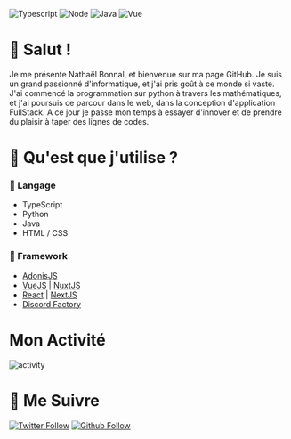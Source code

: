 ![Typescript](https://img.shields.io/badge/TypeScript-007ACC?style=for-the-badge&logo=typescript&logoColor=white)
![Node](https://img.shields.io/badge/Node.js-339933?style=for-the-badge&logo=nodedotjs&logoColor=white)
![Java](https://img.shields.io/badge/Java-ED8B00?style=for-the-badge&logo=java&logoColor=white)
![Vue](https://img.shields.io/badge/Vue.js-35495E?style=for-the-badge&logo=vue.js&logoColor=4FC08D)
# 👋 Salut !
Je me présente Nathaël Bonnal, et bienvenue sur ma page GitHub. Je suis un grand passionné d'informatique, et j'ai pris goût à ce monde si vaste. J'ai commencé la programmation sur python à travers les mathématiques, et j'ai poursuis ce parcour dans le web, dans la conception d'application FullStack. A ce jour je passe mon temps à essayer d'innover et de prendre du plaisir à taper des lignes de codes.

# 🚀 Qu'est que j'utilise ?
### 🎨 Langage
- TypeScript
- Python
- Java
- HTML / CSS

### 📌 Framework
- [AdonisJS](https://adonisjs.com/)
- [VueJS](https://v3.vuejs.org/) | [NuxtJS](https://v3.nuxtjs.org/)
- [React](https://fr.reactjs.org/) | [NextJS](https://nextjs.org/)
- [Discord Factory](https://discord-factory.com)

# Mon Activité
![activity](https://github-readme-stats.vercel.app/api?username=NathaelB&show_icons=true)


# 🔗 Me Suivre
[![Twitter Follow](https://img.shields.io/twitter/follow/NathaelBonnal?color=%231DA1F2&label=Follow%20me&logo=Twitter&style=for-the-badge)](https://twitter.com/NathaelBonnal)
[![Github Follow](https://img.shields.io/github/followers/NathaelB?color=000000&label=My%20Github&logo=Github&style=for-the-badge)](https://github.com/NathaelB)
